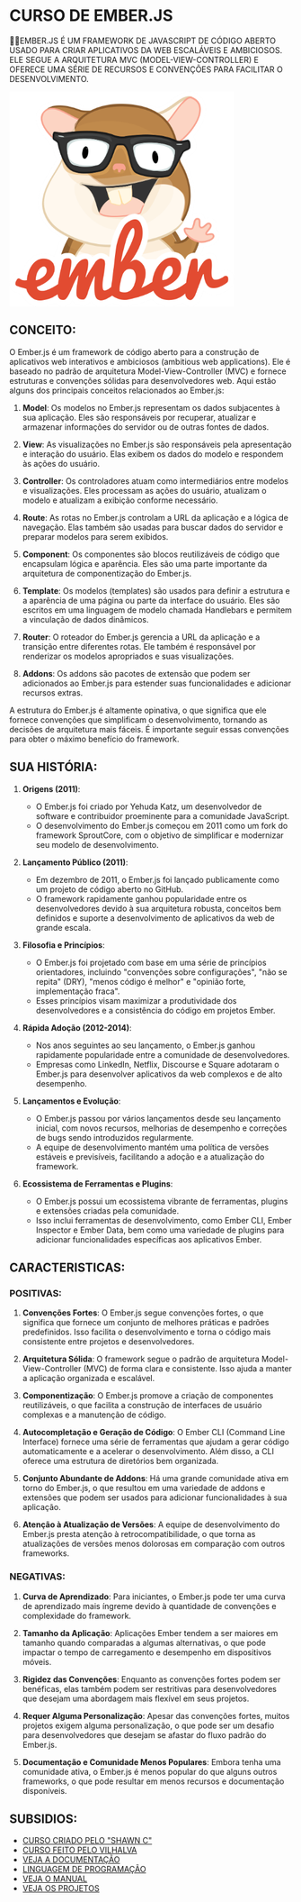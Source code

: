 # CURSO DE EMBER.JS
👨‍⚖️EMBER.JS É UM FRAMEWORK DE JAVASCRIPT DE CÓDIGO ABERTO USADO PARA CRIAR APLICATIVOS DA WEB ESCALÁVEIS E AMBICIOSOS. ELE SEGUE A ARQUITETURA MVC (MODEL-VIEW-CONTROLLER) E OFERECE UMA SÉRIE DE RECURSOS E CONVENÇÕES PARA FACILITAR O DESENVOLVIMENTO.

<img src="FOTO.png" align="center" width="400"> <br>

## CONCEITO:
O Ember.js é um framework de código aberto para a construção de aplicativos web interativos e ambiciosos (ambitious web applications). Ele é baseado no padrão de arquitetura Model-View-Controller (MVC) e fornece estruturas e convenções sólidas para desenvolvedores web. Aqui estão alguns dos principais conceitos relacionados ao Ember.js:

1. **Model**: Os modelos no Ember.js representam os dados subjacentes à sua aplicação. Eles são responsáveis por recuperar, atualizar e armazenar informações do servidor ou de outras fontes de dados.

2. **View**: As visualizações no Ember.js são responsáveis pela apresentação e interação do usuário. Elas exibem os dados do modelo e respondem às ações do usuário.

3. **Controller**: Os controladores atuam como intermediários entre modelos e visualizações. Eles processam as ações do usuário, atualizam o modelo e atualizam a exibição conforme necessário.

4. **Route**: As rotas no Ember.js controlam a URL da aplicação e a lógica de navegação. Elas também são usadas para buscar dados do servidor e preparar modelos para serem exibidos.

5. **Component**: Os componentes são blocos reutilizáveis de código que encapsulam lógica e aparência. Eles são uma parte importante da arquitetura de componentização do Ember.js.

6. **Template**: Os modelos (templates) são usados para definir a estrutura e a aparência de uma página ou parte da interface do usuário. Eles são escritos em uma linguagem de modelo chamada Handlebars e permitem a vinculação de dados dinâmicos.

7. **Router**: O roteador do Ember.js gerencia a URL da aplicação e a transição entre diferentes rotas. Ele também é responsável por renderizar os modelos apropriados e suas visualizações.

8. **Addons**: Os addons são pacotes de extensão que podem ser adicionados ao Ember.js para estender suas funcionalidades e adicionar recursos extras.

A estrutura do Ember.js é altamente opinativa, o que significa que ele fornece convenções que simplificam o desenvolvimento, tornando as decisões de arquitetura mais fáceis. É importante seguir essas convenções para obter o máximo benefício do framework.

## SUA HISTÓRIA:
1. **Origens (2011)**:
   - O Ember.js foi criado por Yehuda Katz, um desenvolvedor de software e contribuidor proeminente para a comunidade JavaScript.
   - O desenvolvimento do Ember.js começou em 2011 como um fork do framework SproutCore, com o objetivo de simplificar e modernizar seu modelo de desenvolvimento.

2. **Lançamento Público (2011)**:
   - Em dezembro de 2011, o Ember.js foi lançado publicamente como um projeto de código aberto no GitHub.
   - O framework rapidamente ganhou popularidade entre os desenvolvedores devido à sua arquitetura robusta, conceitos bem definidos e suporte a desenvolvimento de aplicativos da web de grande escala.

3. **Filosofia e Princípios**:
   - O Ember.js foi projetado com base em uma série de princípios orientadores, incluindo "convenções sobre configurações", "não se repita" (DRY), "menos código é melhor" e "opinião forte, implementação fraca".
   - Esses princípios visam maximizar a produtividade dos desenvolvedores e a consistência do código em projetos Ember.

4. **Rápida Adoção (2012-2014)**:
   - Nos anos seguintes ao seu lançamento, o Ember.js ganhou rapidamente popularidade entre a comunidade de desenvolvedores.
   - Empresas como LinkedIn, Netflix, Discourse e Square adotaram o Ember.js para desenvolver aplicativos da web complexos e de alto desempenho.

5. **Lançamentos e Evolução**:
   - O Ember.js passou por vários lançamentos desde seu lançamento inicial, com novos recursos, melhorias de desempenho e correções de bugs sendo introduzidos regularmente.
   - A equipe de desenvolvimento mantém uma política de versões estáveis e previsíveis, facilitando a adoção e a atualização do framework.

6. **Ecossistema de Ferramentas e Plugins**:
   - O Ember.js possui um ecossistema vibrante de ferramentas, plugins e extensões criadas pela comunidade.
   - Isso inclui ferramentas de desenvolvimento, como Ember CLI, Ember Inspector e Ember Data, bem como uma variedade de plugins para adicionar funcionalidades específicas aos aplicativos Ember.

## CARACTERISTICAS:
### POSITIVAS:
1. **Convenções Fortes**: O Ember.js segue convenções fortes, o que significa que fornece um conjunto de melhores práticas e padrões predefinidos. Isso facilita o desenvolvimento e torna o código mais consistente entre projetos e desenvolvedores.

2. **Arquitetura Sólida**: O framework segue o padrão de arquitetura Model-View-Controller (MVC) de forma clara e consistente. Isso ajuda a manter a aplicação organizada e escalável.

3. **Componentização**: O Ember.js promove a criação de componentes reutilizáveis, o que facilita a construção de interfaces de usuário complexas e a manutenção de código.

4. **Autocompletação e Geração de Código**: O Ember CLI (Command Line Interface) fornece uma série de ferramentas que ajudam a gerar código automaticamente e a acelerar o desenvolvimento. Além disso, a CLI oferece uma estrutura de diretórios bem organizada.

5. **Conjunto Abundante de Addons**: Há uma grande comunidade ativa em torno do Ember.js, o que resultou em uma variedade de addons e extensões que podem ser usados para adicionar funcionalidades à sua aplicação.

6. **Atenção à Atualização de Versões**: A equipe de desenvolvimento do Ember.js presta atenção à retrocompatibilidade, o que torna as atualizações de versões menos dolorosas em comparação com outros frameworks.

### NEGATIVAS:
1. **Curva de Aprendizado**: Para iniciantes, o Ember.js pode ter uma curva de aprendizado mais íngreme devido à quantidade de convenções e complexidade do framework.

2. **Tamanho da Aplicação**: Aplicações Ember tendem a ser maiores em tamanho quando comparadas a algumas alternativas, o que pode impactar o tempo de carregamento e desempenho em dispositivos móveis.

3. **Rigidez das Convenções**: Enquanto as convenções fortes podem ser benéficas, elas também podem ser restritivas para desenvolvedores que desejam uma abordagem mais flexível em seus projetos.

4. **Requer Alguma Personalização**: Apesar das convenções fortes, muitos projetos exigem alguma personalização, o que pode ser um desafio para desenvolvedores que desejam se afastar do fluxo padrão do Ember.js.

5. **Documentação e Comunidade Menos Populares**: Embora tenha uma comunidade ativa, o Ember.js é menos popular do que alguns outros frameworks, o que pode resultar em menos recursos e documentação disponíveis.

## SUBSIDIOS:
- [CURSO CRIADO PELO "SHAWN C"](https://youtube.com/playlist?list=PLk51HrKSBQ88wDXgPF-QLMfPFlLwcjTlo&si=-ThxGf8q39LVDmrt)
- [CURSO FEITO PELO VILHALVA](https://github.com/VILHALVA)
- [VEJA A DOCUMENTAÇÃO](https://guides.emberjs.com/release/)
- [LINGUAGEM DE PROGRAMAÇÃO](https://github.com/VILHALVA/CURSO-DE-JAVASCRIPT)
- [VEJA O MANUAL](./MANUAL.md)
- [VEJA OS PROJETOS](https://github.com/VILHALVA?tab=repositories&q=topic:EMBERJS)
